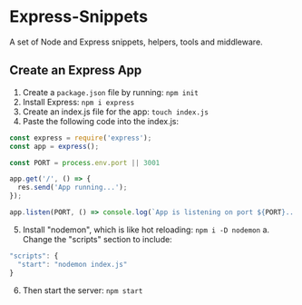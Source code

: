 # Express-Snippets
A set of Node and Express snippets, helpers, tools and middleware.


## Create an Express App
1. Create a ```package.json``` file by running: ```npm init```
2. Install Express: ```npm i express```
3. Create an index.js file for the app: ```touch index.js```
4. Paste the following code into the index.js:
```javascript
const express = require('express');
const app = express();

const PORT = process.env.port || 3001

app.get('/', () => {
  res.send('App running...');
});

app.listen(PORT, () => console.log(`App is listening on port ${PORT}...`))
```
5. Install "nodemon", which is like hot reloading: ```npm i -D nodemon```
      a. Change the "scripts" section to include: 
  ```javascript
  "scripts": {
    "start": "nodemon index.js"
  }
  ```
6. Then start the server: ```npm start```
